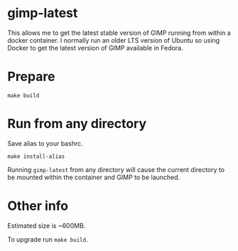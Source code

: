 # gimp-latest

This allows me to get the latest stable version of GIMP running from within a
docker container.  I normally run an older LTS version of Ubuntu so using Docker
to get the latest version of GIMP available in Fedora.

# Prepare

    make build

# Run from any directory

Save alias to your bashrc.

    make install-alias

Running `gimp-latest` from any directory will cause the current directory to be
mounted within the container and GIMP to be launched.

# Other info

Estimated size is ~600MB.

To upgrade run `make build`.
